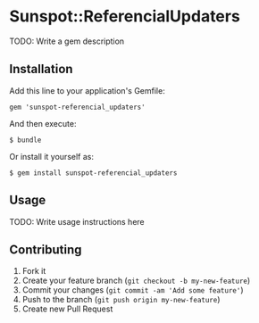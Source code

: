 # Sunspot::ReferencialUpdaters

TODO: Write a gem description

## Installation

Add this line to your application's Gemfile:

    gem 'sunspot-referencial_updaters'

And then execute:

    $ bundle

Or install it yourself as:

    $ gem install sunspot-referencial_updaters

## Usage

TODO: Write usage instructions here

## Contributing

1. Fork it
2. Create your feature branch (`git checkout -b my-new-feature`)
3. Commit your changes (`git commit -am 'Add some feature'`)
4. Push to the branch (`git push origin my-new-feature`)
5. Create new Pull Request
